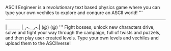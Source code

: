 
ASCII Engineer is a revolutionary text based physics game where you can type your own vechiles to explore and conqure an ASCII world!
'''
 ________
|        \______
|_,-._____,-.___|
  (@)     (@)
'''
Fight bosses, unlock new characters drive, solve and fight your way through the campaign, full of twists and puzzels, and then play user created levels. Type your own levels and vechiles and upload them to the ASCIIverse!
  
